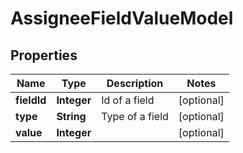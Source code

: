 
# AssigneeFieldValueModel

## Properties
Name | Type | Description | Notes
------------ | ------------- | ------------- | -------------
**fieldId** | **Integer** | Id of a field |  [optional]
**type** | **String** | Type of a field |  [optional]
**value** | **Integer** |  |  [optional]



